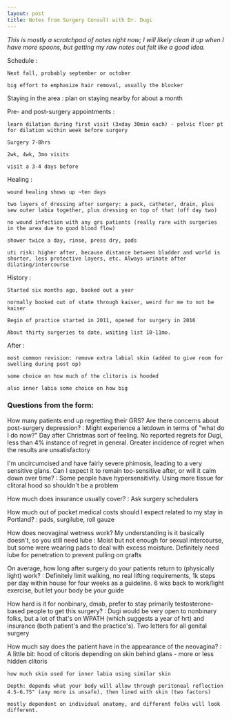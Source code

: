 ```yaml
---
layout: post
title: Notes from Surgery Consult with Dr. Dugi
---
```


*This is mostly a scratchpad of notes right now; I will likely clean it up when I have more spoons, but getting my raw notes out felt like a good idea.*

Schedule
:  

    Next fall, probably september or october

    big effort to emphasize hair removal, usually the blocker

Staying in the area
:   plan on staying nearby for about a month

Pre- and post-surgery appointments
:  

    learn dilation during first visit (3xday 30min each) - pelvic floor pt for dilation within week before surgery

    Surgery 7-8hrs

    2wk, 4wk, 3mo visits

    visit a 3-4 days before

Healing
:  

    wound healing shows up ~ten days

    two layers of dressing after surgery: a pack, catheter, drain, plus sew outer labia together, plus dressing on top of that (off day two)

    no wound infection with any grs patients (really rare with surgeries in the area due to good blood flow)

    shower twice a day, rinse, press dry, pads

    uti risk: higher after, because distance between bladder and world is shorter, less protective layers, etc. Always urinate after dilating/intercourse

History
:  

    Started six months ago, booked out a year

    normally booked out of state through kaiser, weird for me to not be kaiser

    Begin of practice started in 2011, opened for surgery in 2016

    About thirty surgeries to date, waiting list 10-11mo.

After
:  

    most common revision: remove extra labial skin (added to give room for swelling during post op)

    some choice on how much of the clitoris is hooded

    also inner labia some choice on how big

### Questions from the form:

How many patients end up regretting their GRS? Are there concerns about post-surgery depression?
:   Might experience a letdown in terms of "what do I do now?" Day after Christmas sort of feeling. No reported regrets for Dugi, less than 4% instance of regret in general. Greater incidence of regret when the results are unsatisfactory

I'm uncircumcised and have fairly severe phimosis, leading to a very sensitive glans. Can I expect it to remain too-sensitive after, or will it calm down over time?
:   Some people have hypersensitivity. Using more tissue for clitoral hood so shouldn't be a problem

How much does insurance usually cover?
:   Ask surgery schedulers

How much out of pocket medical costs should I expect related to my stay in Portland?
:   pads, surgilube, roll gauze

How does neovaginal wetness work? My understanding is it basically doesn't, so you still need lube
:   Moist but not enough for sexual intercourse, but some were wearing pads to deal with excess moisture. Definitely need lube for penetration to prevent pulling on grafts

On average, how long after surgery do your patients return to (physically light) work?
:   Definitely limit walking, no real lifting requirements, 1k steps per day within house for four weeks as a guideline. 6 wks back to work/light exercise, but let your body be your guide

How hard is it for nonbinary, dmab, prefer to stay primarily testosterone-based people to get this surgery?
:   Dugi would be very open to nonbinary folks, but a lot of that's on WPATH (which suggests a year of hrt) and insurance (both patient's and the practice's). Two letters for all genital surgery

How much say does the patient have in the appearance of the neovagina?
:   A little bit:
    hood of clitoris depending on skin behind glans - more or less hidden clitoris

    how much skin used for inner labia using similar skin

    Depth: depends what your body will allow through peritoneal reflection 4.5-6.75" (any more is unsafe), then lined with skin (two factors)

    mostly dependent on individual anatomy, and different folks will look different.
